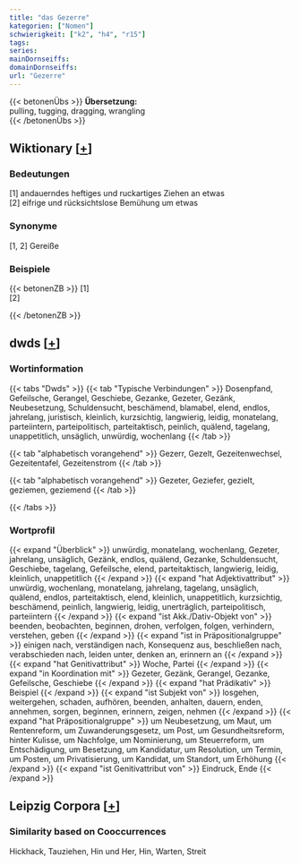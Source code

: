 ```yaml
---
title: "das Gezerre"
kategorien: ["Nomen"]
schwierigkeit: ["k2", "h4", "r15"]
tags:
series:
mainDornseiffs:
domainDornseiffs:
url: "Gezerre"
---
```


{{< betonenÜbs >}}
**Übersetzung:**  
pulling, tugging, dragging, wrangling  
{{< /betonenÜbs >}}

## Wiktionary [[+](https://de.wiktionary.org/wiki/Gezerre)]

### Bedeutungen
[1] andauerndes heftiges und ruckartiges Ziehen an etwas  
[2] eifrige und rücksichtslose Bemühung um etwas  

### Synonyme
[1, 2] Gereiße  

### Beispiele
{{< betonenZB >}}
[1]  
[2]  

{{< /betonenZB >}}


## dwds [[+](https://www.dwds.de/wb/Gezerre)]

### Wortinformation
{{< tabs "Dwds" >}}
{{< tab "Typische Verbindungen" >}}
Dosenpfand, Gefeilsche, Gerangel, Geschiebe, Gezanke, Gezeter, Gezänk, Neubesetzung, Schuldensucht, beschämend, blamabel, elend, endlos, jahrelang, juristisch, kleinlich, kurzsichtig, langwierig, leidig, monatelang, parteiintern, parteipolitisch, parteitaktisch, peinlich, quälend, tagelang, unappetitlich, unsäglich, unwürdig, wochenlang
{{< /tab >}}

{{< tab "alphabetisch vorangehend" >}}
Gezerr, Gezelt, Gezeitenwechsel, Gezeitentafel, Gezeitenstrom
{{< /tab >}}

{{< tab "alphabetisch vorangehend" >}}
Gezeter, Geziefer, gezielt, geziemen, geziemend
{{< /tab >}}

{{< /tabs >}}

### Wortprofil
{{< expand "Überblick" >}} unwürdig, monatelang, wochenlang, Gezeter, jahrelang, unsäglich, Gezänk, endlos, quälend, Gezanke, Schuldensucht, Geschiebe, tagelang, Gefeilsche, elend, parteitaktisch, langwierig, leidig, kleinlich, unappetitlich {{< /expand >}}
{{< expand "hat Adjektivattribut" >}} unwürdig, wochenlang, monatelang, jahrelang, tagelang, unsäglich, quälend, endlos, parteitaktisch, elend, kleinlich, unappetitlich, kurzsichtig, beschämend, peinlich, langwierig, leidig, unerträglich, parteipolitisch, parteiintern {{< /expand >}}
{{< expand "ist Akk./Dativ-Objekt von" >}} beenden, beobachten, beginnen, drohen, verfolgen, folgen, verhindern, verstehen, geben {{< /expand >}}
{{< expand "ist in Präpositionalgruppe" >}} einigen nach, verständigen nach, Konsequenz aus, beschließen nach, verabschieden nach, leiden unter, denken an, erinnern an {{< /expand >}}
{{< expand "hat Genitivattribut" >}} Woche, Partei {{< /expand >}}
{{< expand "in Koordination mit" >}} Gezeter, Gezänk, Gerangel, Gezanke, Gefeilsche, Geschiebe {{< /expand >}}
{{< expand "hat Prädikativ" >}} Beispiel {{< /expand >}}
{{< expand "ist Subjekt von" >}} losgehen, weitergehen, schaden, aufhören, beenden, anhalten, dauern, enden, annehmen, sorgen, beginnen, erinnern, zeigen, nehmen {{< /expand >}}
{{< expand "hat Präpositionalgruppe" >}} um Neubesetzung, um Maut, um Rentenreform, um Zuwanderungsgesetz, um Post, um Gesundheitsreform, hinter Kulisse, um Nachfolge, um Nominierung, um Steuerreform, um Entschädigung, um Besetzung, um Kandidatur, um Resolution, um Termin, um Posten, um Privatisierung, um Kandidat, um Standort, um Erhöhung {{< /expand >}}
{{< expand "ist Genitivattribut von" >}} Eindruck, Ende {{< /expand >}}

## Leipzig Corpora [[+](https://corpora.uni-leipzig.de/en/res?word=Gezerre&corpusId=deu_newscrawl-public_2018)]


### Similarity based on Cooccurrences
Hickhack, Tauziehen, Hin und Her, Hin, Warten, Streit

